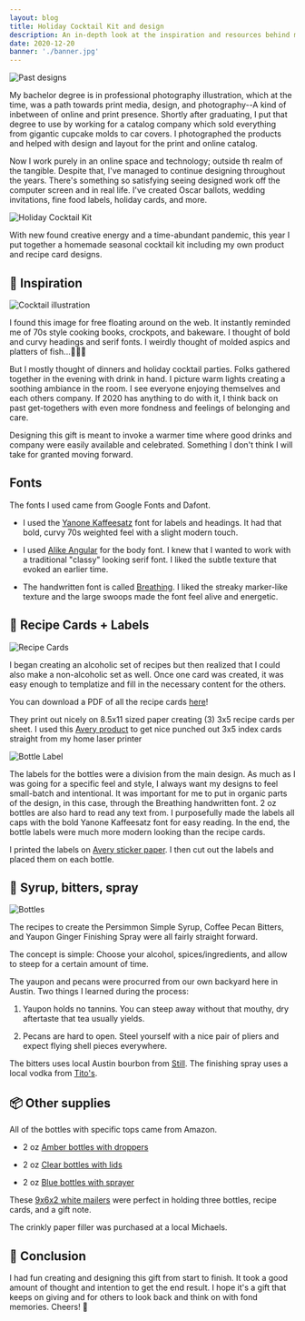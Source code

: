 ```yaml
---
layout: blog
title: Holiday Cocktail Kit and design
description: An in-depth look at the inspiration and resources behind my 2020 holiday gift.
date: 2020-12-20
banner: './banner.jpg'
---
```

<img class="responsive-img" src="/images/uploads/2020-12-20/holiday_1.jpg" alt="Past designs" />

My bachelor degree is in professional photography illustration, which at the time, was a path towards print media, design, and photography--A kind of inbetween of online and print presence. Shortly after graduating, I put that degree to use by working for a catalog company which sold everything from gigantic cupcake molds to car covers. I photographed the products and helped with design and layout for the print and online catalog. 

Now I work purely in an online space and technology; outside th realm of the tangible. Despite that, I've managed to continue designing throughout the years. There's something so satisfying seeing designed work off the computer screen and in real life. I've created Oscar ballots, wedding invitations, fine food labels, holiday cards, and more.

<img class="responsive-img" src="/images/uploads/2020-12-20/holiday_3.jpg" alt="Holiday Cocktail Kit" />

With new found creative energy and a time-abundant pandemic, this year I put together a homemade seasonal cocktail kit including my own product and recipe card designs.

## 🥫 Inspiration

<img class="responsive-img-no-shadow" src="/images/uploads/2020-12-20/illustration.png" alt="Cocktail illustration" />

I found this image for free floating around on the web. It instantly reminded me of 70s style cooking books, crockpots, and bakeware. I thought of bold and curvy headings and serif fonts. I weirdly thought of molded aspics and platters of fish...🤷🏻‍♀️

But I mostly thought of dinners and holiday cocktail parties. Folks gathered together in the evening with drink in hand. I picture warm lights creating a soothing ambiance in the room. I see everyone enjoying themselves and each others company. If 2020 has anything to do with it, I think back on past get-togethers with even more fondness and feelings of belonging and care.

Designing this gift is meant to invoke a warmer time where good drinks and company were easily available and celebrated. Something I don't think I will take for granted moving forward.

## Fonts

The fonts I used came from Google Fonts and Dafont.

* I used the [Yanone Kaffeesatz](https://fonts.google.com/specimen/Yanone+Kaffeesatz) font for labels and headings. It had that bold, curvy 70s weighted feel with a slight modern touch.

* I used [Alike Angular](https://fonts.google.com/specimen/Alike+Angular) for the body font. I knew that I wanted to work with a traditional "classy" looking serif font. I liked the subtle texture that evoked an earlier time.

* The handwritten font is called [Breathing](https://www.dafont.com/breathing.font). I liked the streaky marker-like texture and the large swoops made the font feel alive and energetic.

## 🥃 Recipe Cards + Labels

<img class="responsive-img-no-shadow" src="/images/uploads/2020-12-20/recipes.jpg" alt="Recipe Cards" />

I began creating an alcoholic set of recipes but then realized that I could also make a non-alcoholic set as well. Once one card was created, it was easy enough to templatize and fill in the necessary content for the others.

You can download a PDF of all the recipe cards <a href="/images/uploads/2020-12-20/holiday-cocktail-recipes.pdf" target="_blank">here</a>! 

They print out nicely on 8.5x11 sized paper creating (3) 3x5 recipe cards per sheet. I used this [Avery product](https://www.amazon.com/gp/product/B00006HPWA/ref=ppx_yo_dt_b_asin_title_o06_s01?ie=UTF8&psc=1) to get nice punched out 3x5 index cards straight from my home laser printer

<img class="responsive-img-no-shadow" src="/images/uploads/2020-12-20/bottle_label.jpg" alt="Bottle Label" />

The labels for the bottles were a division from the main design. As much as I was going for a specific feel and style, I always want my designs to feel small-batch and intentional. It was important for me to put in organic parts of the design, in this case, through the Breathing handwritten font. 2 oz bottles are also hard to read any text from. I purposefully made the labels all caps with the bold Yanone Kaffeesatz font for easy reading. In the end, the bottle labels were much more modern looking than the recipe cards.

I printed the labels on [Avery sticker paper](https://www.amazon.com/gp/product/B074PLFZNG/ref=ppx_yo_dt_b_asin_title_o06_s01?ie=UTF8&psc=1). I then cut out the labels and placed them on each bottle.

## 🍯 Syrup, bitters, spray

<img class="responsive-img" src="/images/uploads/2020-12-20/holiday_2.JPG" alt="Bottles" />

The recipes to create the Persimmon Simple Syrup, Coffee Pecan Bitters, and Yaupon Ginger Finishing Spray were all fairly straight forward.

The concept is simple: Choose your alcohol, spices/ingredients, and allow to steep for a certain amount of time.

The yaupon and pecans were procurred from our own backyard here in Austin. Two things I learned during the process:

1. Yaupon holds no tannins. You can steep away without that mouthy, dry aftertaste that tea usually yields.

2. Pecans are hard to open. Steel yourself with a nice pair of pliers and expect flying shell pieces everywhere.

The bitters uses local Austin bourbon from [Still](https://stillaustin.com/booze/archive/bourbon-whiskey-first-batch/). The finishing spray uses a local vodka from [Tito's](https://www.titosvodka.com/).

## 📦 Other supplies

All of the bottles with specific tops came from Amazon.

* 2 oz [Amber bottles with droppers](https://www.amazon.com/gp/product/B00V73OA6O/ref=ppx_yo_dt_b_asin_title_o06_s03?ie=UTF8&psc=1)

* 2 oz [Clear bottles with lids](https://www.amazon.com/gp/product/B088R6QXPC/ref=ppx_yo_dt_b_asin_title_o06_s01?ie=UTF8&psc=1)

* 2 oz [Blue bottles with sprayer](https://www.amazon.com/gp/product/B073DYSCX5/ref=ppx_yo_dt_b_asin_title_o06_s00?ie=UTF8&psc=1)

These [9x6x2 white mailers](https://www.amazon.com/gp/product/B08GC96SFH/ref=ppx_yo_dt_b_asin_title_o06_s02?ie=UTF8&psc=1) were perfect in holding three bottles, recipe cards, and a gift note.

The crinkly paper filler was purchased at a local Michaels.

## 🎄 Conclusion

I had fun creating and designing this gift from start to finish. It took a good amount of thought and intention to get the end result. I hope it's a gift that keeps on giving and for others to look back and think on with fond memories. Cheers! 🥂